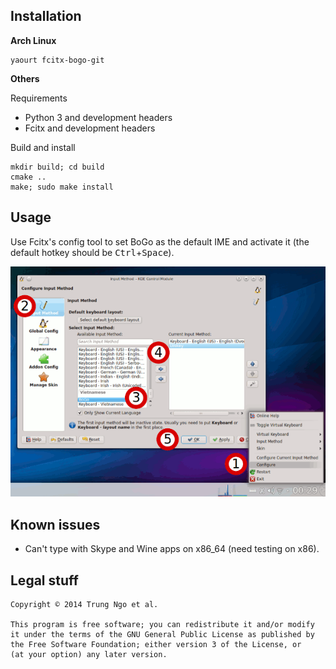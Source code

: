 ## Installation 

**Arch Linux**

```
yaourt fcitx-bogo-git
```

**Others**

Requirements

- Python 3 and development headers
- Fcitx and development headers

Build and install

```
mkdir build; cd build
cmake ..
make; sudo make install
```

## Usage

Use Fcitx's config tool to set BoGo as the default IME and activate it
(the default hotkey should be <kbd>Ctrl</kbd>+<kbd>Space</kbd>).

![Setup fcitx-bogo](/data/tut.png)

## Known issues

- Can't type with Skype and Wine apps on x86_64 (need testing on x86).

## Legal stuff

    Copyright © 2014 Trung Ngo et al.

    This program is free software; you can redistribute it and/or modify
    it under the terms of the GNU General Public License as published by
    the Free Software Foundation; either version 3 of the License, or
    (at your option) any later version.
